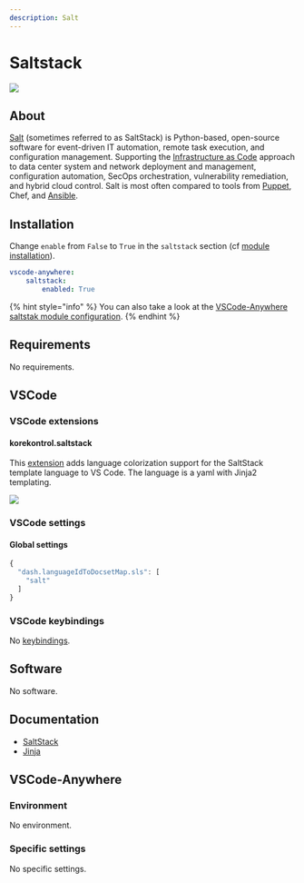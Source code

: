 ```yaml
---
description: Salt
---
```


# Saltstack

![](https://upload.wikimedia.org/wikipedia/commons/6/64/SaltStack_logo_blk_2k.png)

## About

[Salt](https://www.saltstack.com/) \(sometimes referred to as SaltStack\) is Python-based, open-source software for event-driven IT automation, remote task execution, and configuration management. Supporting the [Infrastructure as Code](https://en.wikipedia.org/wiki/Infrastructure_as_Code) approach to data center system and network deployment and management, configuration automation, SecOps orchestration, vulnerability remediation, and hybrid cloud control. Salt is most often compared to tools from [Puppet](https://vscode-anywhere.readthedocs.io/en/dev/modules/puppet.html#module-puppet), Chef, and [Ansible](https://vscode-anywhere.readthedocs.io/en/dev/modules/ansible.html#module-ansible).

## Installation

Change `enable` from `False` to `True` in the `saltstack` section \(cf [module installation](../install.md)\).

```yaml
vscode-anywhere:
    saltstack:
        enabled: True
```

{% hint style="info" %}
You can also take a look at the [VSCode-Anywhere saltstak module configuration](https://github.com/gigi206/VSCode-Anywhere/blob/V2/salt/modules/saltstack/defaults.yaml).
{% endhint %}

## Requirements

No requirements.

## VSCode

### VSCode extensions

#### korekontrol.saltstack

This [extension](https://marketplace.visualstudio.com/items?itemName=korekontrol.saltstack) adds language colorization support for the SaltStack template language to VS Code. The language is a yaml with Jinja2 templating.

![](https://raw.githubusercontent.com/korekontrol/vscode-saltstack/master/example.png)

### VSCode settings

#### Global settings

```javascript
{
  "dash.languageIdToDocsetMap.sls": [
    "salt"
  ]
}
```

### VSCode keybindings

No [keybindings](https://code.visualstudio.com/docs/getstarted/keybindings).

## Software

No software.

## Documentation

* [SaltStack](https://github.com/Kapeli/feeds/blob/master/SaltStack.xml)
* [Jinja](https://github.com/Kapeli/feeds/blob/master/Jinja.xml)

## VSCode-Anywhere <a id="vscode-anywhere"></a>

### Environment <a id="environment"></a>

No environment.

### Specific settings <a id="specific-settings"></a>

No specific settings.

